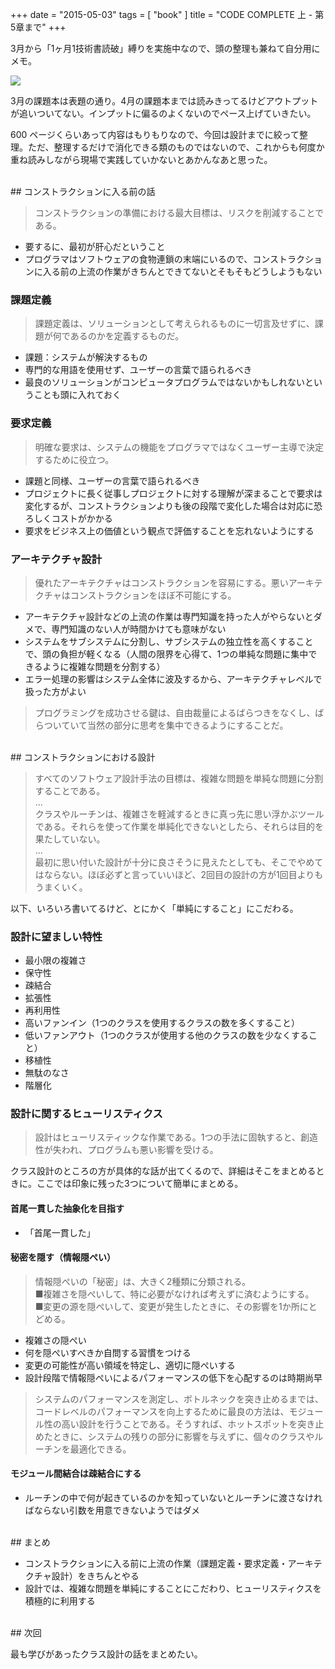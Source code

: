 +++
date = "2015-05-03"
tags = [ "book" ]
title = "CODE COMPLETE 上 - 第5章まで"
+++

3月から「1ヶ月1技術書読破」縛りを実施中なので、頭の整理も兼ねて自分用にメモ。

<a href="http://www.amazon.co.jp/gp/product/489100455X/ref=as_li_ss_il?ie=UTF8&camp=247&creative=7399&creativeASIN=489100455X&linkCode=as2&tag=k1ch1-22"><img border="0" src="https://ws-fe.amazon-adsystem.com/widgets/q?_encoding=UTF8&ASIN=489100455X&Format=_SL250_&ID=AsinImage&MarketPlace=JP&ServiceVersion=20070822&WS=1&tag=k1ch1-22" ></a><img src="http://ir-jp.amazon-adsystem.com/e/ir?t=k1ch1-22&l=as2&o=9&a=489100455X" width="1" height="1" border="0" alt="" style="border:none !important; margin:0px !important;" />

<!--more-->

3月の課題本は表題の通り。4月の課題本までは読みきってるけどアウトプットが追いついてない。インプットに偏るのよくないのでペース上げていきたい。

600 ページくらいあって内容はもりもりなので、今回は設計までに絞って整理。ただ、整理するだけで消化できる類のものではないので、これからも何度か重ね読みしながら現場で実践していかないとあかんなあと思った。

<br />
## コンストラクションに入る前の話

> コンストラクションの準備における最大目標は、リスクを削減することである。

* 要するに、最初が肝心だということ
* プログラマはソフトウェアの食物連鎖の末端にいるので、コンストラクションに入る前の上流の作業がきちんとできてないとそもそもどうしようもない

### 課題定義

> 課題定義は、ソリューションとして考えられるものに一切言及せずに、課題が何であるのかを定義するものだ。

* 課題：システムが解決するもの
* 専門的な用語を使用せず、ユーザーの言葉で語られるべき
* 最良のソリューションがコンピュータプログラムではないかもしれないということも頭に入れておく

### 要求定義

> 明確な要求は、システムの機能をプログラマではなくユーザー主導で決定するために役立つ。

* 課題と同様、ユーザーの言葉で語られるべき
* プロジェクトに長く従事しプロジェクトに対する理解が深まることで要求は変化するが、コンストラクションよりも後の段階で変化した場合は対応に恐ろしくコストがかかる
* 要求をビジネス上の価値という観点で評価することを忘れないようにする

### アーキテクチャ設計

> 優れたアーキテクチャはコンストラクションを容易にする。悪いアーキテクチャはコンストラクションをほぼ不可能にする。

* アーキテクチャ設計などの上流の作業は専門知識を持った人がやらないとダメで、専門知識のない人が時間かけても意味がない
* システムをサブシステムに分割し、サブシステムの独立性を高くすることで、頭の負担が軽くなる（人間の限界を心得て、1つの単純な問題に集中できるように複雑な問題を分割する）
* エラー処理の影響はシステム全体に波及するから、アーキテクチャレベルで扱った方がよい

> プログラミングを成功させる鍵は、自由裁量によるばらつきをなくし、ばらついていて当然の部分に思考を集中できるようにすることだ。

<br />
## コンストラクションにおける設計

> すべてのソフトウェア設計手法の目標は、複雑な問題を単純な問題に分割することである。  
> ...  
> クラスやルーチンは、複雑さを軽減するときに真っ先に思い浮かぶツールである。それらを使って作業を単純化できないとしたら、それらは目的を果たしていない。  
> ...  
> 最初に思い付いた設計が十分に良さそうに見えたとしても、そこでやめてはならない。ほぼ必ずと言っていいほど、2回目の設計の方が1回目よりもうまくいく。

以下、いろいろ書いてるけど、とにかく「単純にすること」にこだわる。

### 設計に望ましい特性

* 最小限の複雑さ
* 保守性
* 疎結合
* 拡張性
* 再利用性
* 高いファンイン（1つのクラスを使用するクラスの数を多くすること）
* 低いファンアウト（1つのクラスが使用する他のクラスの数を少なくすること）
* 移植性
* 無駄のなさ
* 階層化

### 設計に関するヒューリスティクス

> 設計はヒューリスティックな作業である。1つの手法に固執すると、創造性が失われ、プログラムも悪い影響を受ける。

クラス設計のところの方が具体的な話が出てくるので、詳細はそこをまとめるときに。ここでは印象に残った3つについて簡単にまとめる。

#### 首尾一貫した抽象化を目指す

* 「首尾一貫した」

#### 秘密を隠す（情報隠ぺい）

> 情報隠ぺいの「秘密」は、大きく2種類に分類される。  
> ■複雑さを隠ぺいして、特に必要がなければ考えずに済むようにする。  
> ■変更の源を隠ぺいして、変更が発生したときに、その影響を1か所にとどめる。

* 複雑さの隠ぺい
* 何を隠ぺいすべきか自問する習慣をつける
* 変更の可能性が高い領域を特定し、適切に隠ぺいする
* 設計段階で情報隠ぺいによるパフォーマンスの低下を心配するのは時期尚早

> システムのパフォーマンスを測定し、ボトルネックを突き止めるまでは、コードレベルのパフォーマンスを向上するために最良の方法は、モジュール性の高い設計を行うことである。そうすれば、ホットスポットを突き止めたときに、システムの残りの部分に影響を与えずに、個々のクラスやルーチンを最適化できる。

#### モジュール間結合は疎結合にする

* ルーチンの中で何が起きているのかを知っていないとルーチンに渡さなければならない引数を用意できないようではダメ

<br />
## まとめ

* コンストラクションに入る前に上流の作業（課題定義・要求定義・アーキテクチャ設計）をきちんとやる
* 設計では、複雑な問題を単純にすることにこだわり、ヒューリスティクスを積極的に利用する

<br />
## 次回

最も学びがあったクラス設計の話をまとめたい。
